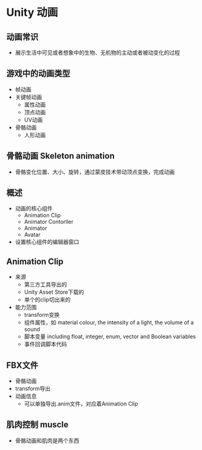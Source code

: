 # Unity 动画

## 动画常识
- 展示生活中可见或者想象中的生物、无机物的主动或者被动变化的过程

## 游戏中的动画类型
- 帧动画
- 关键帧动画
  - 属性动画
  - 顶点动画
  - UV动画
- 骨骼动画
  - 人形动画

## 骨骼动画 Skeleton animation
- 骨骼变化位置、大小、旋转，通过蒙皮技术带动顶点变换，完成动画

## 概述
- 动画的核心组件
  - Animation Clip
  - Animator Contorller
  - Animator
  - Avatar
- 设置核心组件的编辑器窗口

## Animation Clip
- 来源
  - 第三方工具导出的
  - Unity Asset Store下载的
  - 单个的clip切出来的
- 能力范围
  - transform变换
  - 组件属性，如 material colour, the intensity of a light, the volume of a sound
  - 脚本变量 including float, integer, enum, vector and Boolean variables
  - 事件回调脚本代码

## FBX文件
- 骨骼动画
- transform导出
- 动画信息
  - 可以单独导出.anim文件，对应着Animation Clip

## 肌肉控制 muscle
- 骨骼动画和肌肉是两个东西
